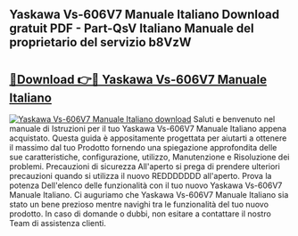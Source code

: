 ## Yaskawa Vs-606V7 Manuale Italiano Download gratuit PDF - Part-QsV Italiano Manuale del proprietario del servizio b8VzW

# <h2><a href="http://dffxna.blite.top/?on=Yaskawa+Vs-606V7+Manuale+Italiano">🔗Download 👉🔴 Yaskawa Vs-606V7 Manuale Italiano</a></h2>

[![Yaskawa Vs-606V7 Manuale Italiano download](https://i.imgur.com/lujVjoI.png)](http://dffxna.blite.top/?on=Yaskawa+Vs-606V7+Manuale+Italiano)
Saluti e benvenuto nel manuale di Istruzioni per il tuo Yaskawa Vs-606V7 Manuale Italiano appena acquistato. Questa guida è appositamente progettata per aiutarti a ottenere il massimo dal tuo Prodotto fornendo una spiegazione approfondita delle sue caratteristiche, configurazione, utilizzo, Manutenzione e Risoluzione dei problemi. Precauzioni di sicurezza All'aperto si prega di prendere ulteriori precauzioni quando si utilizza il nuovo REDDDDDDD all'aperto. Prova la potenza Dell'elenco delle funzionalità con il tuo nuovo Yaskawa Vs-606V7 Manuale Italiano. Ci auguriamo che Yaskawa Vs-606V7 Manuale Italiano sia stato un bene prezioso mentre navighi tra le funzionalità del tuo nuovo prodotto. In caso di domande o dubbi, non esitare a contattare il nostro Team di assistenza clienti.

